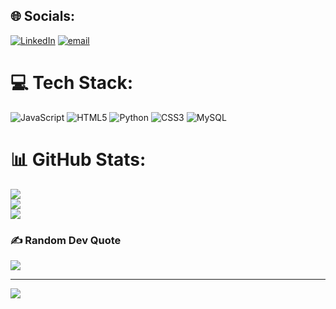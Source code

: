 

## 🌐 Socials:
[![LinkedIn](https://img.shields.io/badge/LinkedIn-%230077B5.svg?logo=linkedin&logoColor=white)](https://linkedin.com/in/mariacbuonafina) [![email](https://img.shields.io/badge/Email-D14836?logo=gmail&logoColor=white)](mailto:trevizanebuonafinamc@gmail.com) 

# 💻 Tech Stack:
![JavaScript](https://img.shields.io/badge/javascript-%23323330.svg?style=for-the-badge&logo=javascript&logoColor=%23F7DF1E) ![HTML5](https://img.shields.io/badge/html5-%23E34F26.svg?style=for-the-badge&logo=html5&logoColor=white) ![Python](https://img.shields.io/badge/python-3670A0?style=for-the-badge&logo=python&logoColor=ffdd54) ![CSS3](https://img.shields.io/badge/css3-%231572B6.svg?style=for-the-badge&logo=css3&logoColor=white) ![MySQL](https://img.shields.io/badge/mysql-4479A1.svg?style=for-the-badge&logo=mysql&logoColor=white)
# 📊 GitHub Stats:
![](https://github-readme-stats.vercel.app/api?username=mariactbuonafina&theme=dark&hide_border=false&include_all_commits=true&count_private=true)<br/>
![](https://nirzak-streak-stats.vercel.app/?user=mariactbuonafina&theme=dark&hide_border=false)<br/>
![](https://github-readme-stats.vercel.app/api/top-langs/?username=mariactbuonafina&theme=dark&hide_border=false&include_all_commits=true&count_private=true&layout=compact)

### ✍️ Random Dev Quote
![](https://quotes-github-readme.vercel.app/api?type=horizontal&theme=radical)

---
[![](https://visitcount.itsvg.in/api?id=mariactbuonafina&icon=0&color=0)](https://visitcount.itsvg.in)

<!-- Proudly created with GPRM ( https://gprm.itsvg.in ) -->
